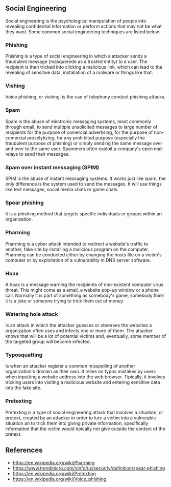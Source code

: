 ## Social Engineering
Social engineering is the psychological manipulation of people into revealing confidential information or perform actions that may not be what they want. Some common social engineering techniques are listed below.

### Phishing
Phishing is a type of social engineering in which a attacker sends a fraudulent message (masquerede as a trusted entity) to a user. The recipient is then tricked into clicking a malicious link, which can lead to the revealing of sensitive data, installation of a malware or things like that.

### Vishing
Voice phishing, or vishing, is the use of telephony conduct phishing attacks.

### Spam
Spam is the abuse of electronic messaging systems, most commonly through email, to send multiple unsolicited messages to large number of recipients for the purpose of comercial advertising, for the purpose of non-comercial proselytizing, for any prohibited purpose (especially the fraudulent purpose of phishing) or simply sending the same message over and over to the same user. Spammers often exploit a company's open mail relays to send their messages.

### Spam over instant messaging (SPIM)
SPIM is the abuse of instant messaging systems. It works just like spam, the only difference is the system used to send the messages. It will use things like text messages, social media chats or game chats.

### Spear phishing
It is a phishing method that targets specific individuals or groups within an organization.

### Pharming
Pharming is a cyber attack intended to redirect a website's traffic to another, fake site by installing a malicious program on the computer. Pharming can be conducted either by changing the hosts file on a victim's computer or by exploitation of a vulnerability in DNS server software.

### Hoax
A hoax is a message warning the recipients of non-existent computer virus threat. This might come as a email, a website pop-up window or a phone call. Normally it is part of something as somebody's game, somebody think it is a joke or someone trying to trick them out of money.

### Watering hole attack
Is an attack in which the attacker guesses or observes the websites a organization often uses and infects one or more of them. The attacker knows that will be a lot of potential victims and, eventually, some member of the targeted group will become infected.

### Typosquatting
Is when an attacker register a common misspelling of another organization's domain as their own. It relies on typos mistakes by users when inputting a website address into the web browser. Tipically, it involves tricking users into visiting a malicious website and entering sensitive data into the fake site.

### Pretexting
Pretexting is a type of social engineering attack that involves a situation, or pretext, created by an attacker in order to lure a victim into a vulnerable situation an to trick them into giving private information, specifically information that the victim would tipically not give outside the context of the pretext. 

## References
- https://en.wikipedia.org/wiki/Pharming
- https://www.trendmicro.com/vinfo/us/security/definition/spear-phishing
- https://en.wikipedia.org/wiki/Pretexting
- https://en.wikipedia.org/wiki/Voice_phishing
